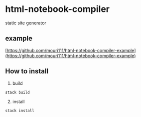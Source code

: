 # html-notebook-compiler
static site generator

## example
[https://github.com/mouri111/html-notebook-compiler-example](https://github.com/mouri111/html-notebook-compiler-example)

## How to install
1. build
```
stack build
```

2. install
```
stack install
```
